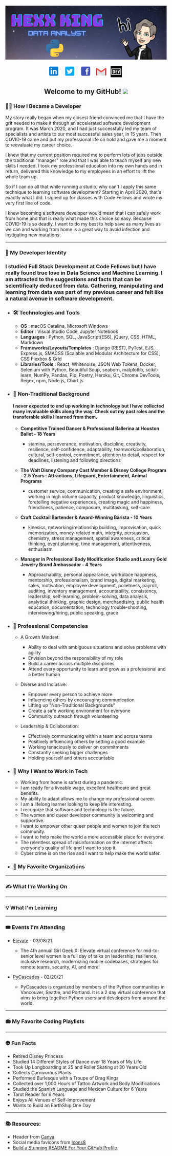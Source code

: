 
<!--
**HexxKing/HexxKing** is a ✨ _special_ ✨ repository because its `README.md` (this file) appears on your GitHub profile.

Here are some ideas to get you started:

- name/ job title / personal titles
- 🤔 I’m looking for help with ...
- 💬 Ask me about ...
- ⚡ Fun fact: ...

-->

<!-- ======Header============================= -->
![header img here](./images/header.png)


<p align="center">
<!-- I have a theory that GitHub does not support the ability to open a link in a new tab. I could only find evidence that it is not possible. -->
<a href="https://www.linkedin.com/in/hexx-king/" target="_blank" rel="noopener noreferrer"><img height="38" src="./images/linkedin.png"></a>&nbsp;&nbsp;
<a href="https://twitter.com/hexx_king" target="_blank" rel="noopener noreferrer"><img height="38" src="./images/twitter.png"></a>&nbsp;&nbsp;
<a href="https://www.facebook.com/hexxking13/" target="_blank" rel="noopener noreferrer"><img height="38" src="./images/facebook.png"></a>&nbsp;&nbsp;
<a href="mailto:hexxking13@gmail.com" target="_blank" rel="noopener noreferrer"><img height="35" src="./images/gmail.png"></a>&nbsp;&nbsp;
<a href="https://dev.to/hexxking" target="_blank" rel="noopener noreferrer"><img height="35" src="./images/dev.png"></a>&nbsp;&nbsp;
</p>

<h2 align="center">Welcome to my GitHub! <img src="https://raw.githubusercontent.com/MartinHeinz/MartinHeinz/master/wave.gif" width="30px"></h2>

<h3>🧑‍💻 How I Became a Developer</h3>

My story really began when my closest friend convinced me that I have the grit needed to make it through an accelerated software development program. It was March 2020, and I had just successfully led my team of specialists and artists to our most successful sales year, in 15 years. Then COVID-19 came and put my professional life on hold and gave me a moment to reevaluate my career choice. 

I knew that my current position required me to perform lots of jobs outside the traditional "manager" role and that I was able to teach myself any new skills I needed. I took my professional education into my own hands and in return, delivered this knowledge to my employees in an effort to lift the whole team up. 

So if I can do all that while running a studio, why can't I apply this same technique to learning software development? Starting in April 2020, that's exactly what I did. I signed up for classes with Code Fellows and wrote my very first line of code. 

I knew becoming a software developer would mean that I can safely work from home and that is really what made this choice so easy. Because COVID-19 is so deadly, I want to do my best to help save as many lives as we can and working from home is a great way to avoid infection and instigating new mutations. 
 

---------------------
<h3>🐍 My Developer Identity</h3>

### I studied **Full Stack Development** at Code Fellows but I have really found true love in **Data Science** and **Machine Learning**.  I am attracted to the suggestions and facts that can be scientifically deduced from data. Gathering, manipulating and learning from data was part of my previous career and felt like a natural avenue in software development. 

  - ### 🛠️ **Technologies and Tools**

    - **OS** : macOS Catalina, Microsoft Windows
    - **Editor** : Visual Studio Code, Jupyter Notebook
    - **Languages** : Python, SQL, JavaScript(ES6), jQuery, CSS, HTML, Markdown
    - **Frameworks/Layouts/Templates** : Django (REST), PyTest, EJS, Express.js, SMACSS (Scalable and Modular Architecture for CSS), CSS Flexbox & Grid
    - **Libraries/Tools** : React, Whitenoise, JSON Web Tokens, Docker, Selenium with Python, Beautiful Soup, seaborn, matplotlib, scikit-learn, NumPy, Pandas, Pip, Poetry, Heroku, Git, Chrome DevTools, Regex, npm, Node.js, Chart.js
  
  - ### 💎 **Non-Traditional Background**
    #### I never expected to end up working in technology but I have collected many invaluable skills along the way. Check out my past roles and the transferable skills I learned from them.

    - **Competitive Trained Dancer & Professional Ballerina at Houston Ballet - 18 Years**
      - stamina, perseverance, motivation, discipline, creativity, resilience, self-confidence, adaptability, teamwork/collaboration, cultural, self-control, commitment, attention to detail, respect for deadlines, listening and following directions

    - **The Walt Disney Company Cast Member & Disney College Program - 2.5 Years : Attractions, Lifeguard, Entertainment, Animal Programs**
      - customer service, communication, creating a safe environment, working in high volume capacity, product knowledge, linguistics, foretelling negative experiences, creating magic and happiness, friendliness, patience, composure, multitasking, self-care

    - **Craft Cocktail Bartender & Award-Winning Barista - 10 Years**
	    - kinesics, networking/relationship building, improvisation, quick memorization, money-related math, integrity, persuasion, chemistry, stress management, spatial awareness, critical thinking, event planning, time management, attentiveness, enthusiasm

    - **Manager in Professional Body Modification Studio and Luxury Gold Jewelry Brand Ambassador - 4 Years**
	    - Approachability, personal appearance, workplace happiness, mentorship, professionalism, brand image, digital marketing, sales, motivation, employee development, polietness, payroll, auditing, inventory management, accountability, consistency, leadership, self-learning, problem-solving, data analysis, analytical thinking, graphic design, merchandising, public health education, documentation, technology trouble-shooting, interviewing/hiring, public speaking, grace

  - ### 🌟 **Professional Competencies**
    - A Growth Mindset:
      - Ability to deal with ambiguous situations and solve problems with agility
      - Envision beyond the responsibility of my role
      - Build a career across multiple disciplines
      - Attend every opportunity to learn and grow as a professional and a better human 

    - Diverse and Inclusive:
      - Empower every person to achieve more
      - Influencing others by encouraging communication
      - Lifting up "Non-Traditional Backgrounds"
      - Create a safe working environment for everyone
      - Community outreach through volunteering

    - Leadership & Collaboration:
      - Effectively communicating within a team and across teams
      - Positively influencing others by setting a good example 
      - Working tenaciously to deliver on commitments
      - Constantly seeking bigger challenges
      - Holding yourself and others accountable


  <!-- Start a twitter hashtag that I can later link to here #ThisIsWhyIWantToWorkInTech -->
  - ### 🌈 **Why I Want to Work in Tech**
    - Working from home is safest during a pandemic.
    - I am ready for a liveable wage, excellent healthcare and great benefits.
    - My ability to adapt allows me to change my professional career.
    - I am a lifelong learner looking to keep life interesting.
    - I recognize that software and technology is the future.
    - The women and queer developer community is welcoming and supportive.
    - I want to empower other queer people and women to join the tech community.
    - I want to help make the world a more accessible place for everyone.
    - The relentless spread of misinformation on the internet affects everyone's quality of life and I want to stop it.
    - Cyber crime is on the rise and I want to help make the world safer.


  - ### 👭 **My Favorite Organizations**
<!-- technologies and tools, stuff from slides, fav organizations, quote from RBG -->

---------------------
<h3>✍️ What I'm Working On</h3>

---------------------
<h3>💡 What I'm Learning</h3>

---------------------
<h3>🎟️ Events I'm Attending</h3>

  - [Elevate](https://girlgeek.io/conferences/elevate2021/) - 03/08/21
    - The 4th annual Girl Geek X: Elevate virtual conference for mid-to-senior level women is a full day of talks on leadership, resilience, inclusive research, modernizing mobile codebases, strategies for remote teams, security, AI, and more!

  - [PyCascades](https://2021.pycascades.com/) - 02/20/21
    - PyCascades is organized by members of the Python communities in Vancouver, Seattle, and Portland. It is a 2 day virtual conference that aims to bring together Python users and developers from around the world.

---------------------
<h3>📻 My Favorite Coding Playlists</h3>

<!-- --------------------- -->
<!-- <h3>👭 What I'm Contributing To</h3> -->

---------------------
<h3>👽 Fun Facts</h3>

  - Retired Disney Princess
  - Studied 14 Different Styles of Dance over 18 Years of My Life
  - Took Up Longboarding at 25 and Roller Skating at 30 Years Old
  - Collects Carnivorous Plants
  - Performed Burlesque with a Troupe of Drag Kings
  - Collected over 1,000 Hours of Tattoo Artwork and Body Modifications
  - Studied the Spanish Language and Mexican Culture for 6 Years
  - Tarot Reader for 6 Years
  - Enjoys All Venues of Self-Improvement
  - Wants to Build an EarthShip One Day

---------------------
<!-- ======FOOTER============================= -->
<footer>
<h3>📚 Resources:</h3>

- Header from <a href="https://www.canva.com/">Canva</a>
- Social media favicons from <a href="https://icons8.com">Icons8</a>
- <a href="https://towardsdatascience.com/build-a-stunning-readme-for-your-github-profile-9b80434fe5d7">Build a Stunning README For Your GitHub Profile</a>
</footer>